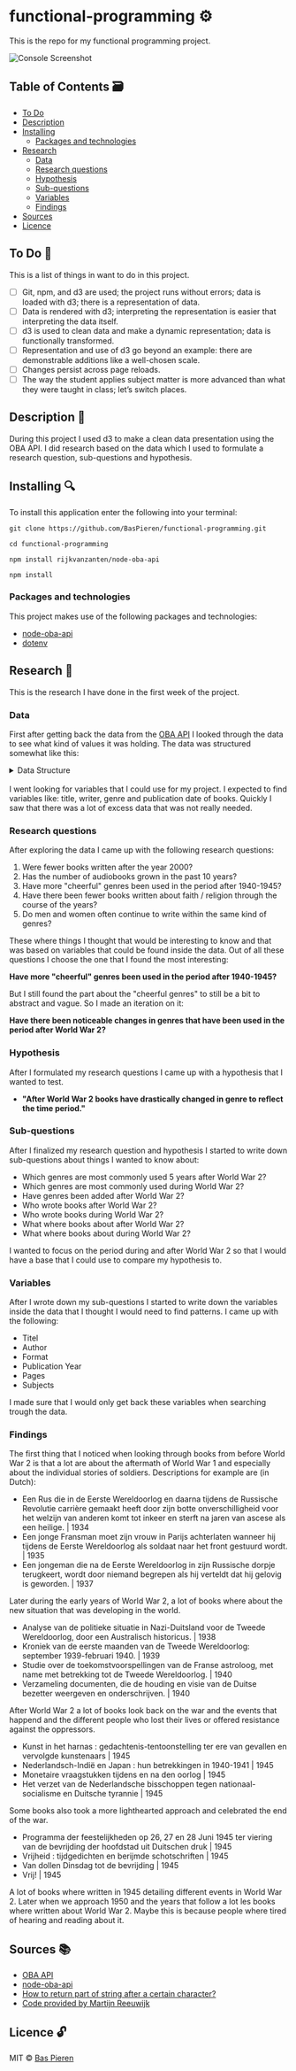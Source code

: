 # functional-programming ⚙️

This is the repo for my functional programming project.

![Console Screenshot](images/Console_Screenshot_Intro.png)

## Table of Contents 🗃
* [To Do](#to-do-)
* [Description](#description-)
* [Installing](#installing-)
  * [Packages and technologies](#packages-and-technologies)
* [Research](#research-)
  * [Data](#data)
  * [Research questions](#research-questions)
  * [Hypothesis](#hypothesis)
  * [Sub-questions](#sub-questions)
  * [Variables](#variables)
  * [Findings](#findings)
* [Sources](#sources-)
* [Licence](#licence-)

## To Do 📌
This is a list of things in want to do in this project.
- [ ] Git, npm, and d3 are used; the project runs without errors; data is loaded with d3; there is a representation of data.
- [ ] Data is rendered with d3; interpreting the representation is easier that interpreting the data itself.
- [ ] d3 is used to clean data and make a dynamic representation; data is functionally transformed.
- [ ] Representation and use of d3 go beyond an example: there are demonstrable additions like a well-chosen scale.
- [ ] Changes persist across page reloads.
- [ ] The way the student applies subject matter is more advanced than what they were taught in class; let’s switch places.

## Description 📝
During this project I used d3 to make a clean data presentation using the OBA API. I did research based on the data which I used to formulate a research question, sub-questions and hypothesis.

## Installing 🔍
To install this application enter the following into your terminal:
```
git clone https://github.com/BasPieren/functional-programming.git

cd functional-programming

npm install rijkvanzanten/node-oba-api

npm install
```

### Packages and technologies
This project makes use of the following packages and technologies:

* [node-oba-api](https://github.com/rijkvanzanten/node-oba-api)
* [dotenv](https://www.npmjs.com/package/dotenv)

## Research 📑
This is the research I have done in the first week of the project.

### Data
First after getting back the data from the [OBA API](https://zoeken.oba.nl/api/v1/) I looked through the data to see what kind of values it was holding. The data was structured somewhat like this:

<details><summary>Data Structure</summary>
<ul>
<li>id</li>
<li>frabl</li>
<li>detail-page</li>
<li>coverimages</li>
  <ul>
    <li>coverimage</li>
  </ul>
<li>titles</li>
  <ul>
  <li>title</li>
  <li>short-title</li>
  <li>other-title</li>
  </ul>
<li>authors</li>
  <ul>
  <li>main-author</li>
  <li>author</li>
  </ul>
<li>formats</li>
  <ul>
  <li>format</li>
  <li>identifiers</li>
  <li>isbn-id</li>
  <li>ppn-id</li>
  </ul>
<li>publication</li>
  <ul>
  <li>year</li>
  <li>publishers</li>
  </ul>
    <ul>
    <li>publisher</li>
    <li>edition</li>
    </ul>
<li>classification</li>
  <ul>
  <li>siso-code</li>
  </ul>
<li>languages</li>
  <ul>
  <li>language</li>
  </ul>
<li>subjects</li>
  <ul>
  <li>topical-subject</li>
  </ul>
<li>genres</li>
  <ul>
  <li>genre</li>
  </ul>
<li>description</li>
  <ul>
  <li>physical-description</li>
  </ul>
<li>summaries</li>
  <ul>
  <li>summary</li>
  </ul>
<li>notes</li>
  <ul>
  <li>note</li>
  </ul>
<li>target-audiences</li>
  <ul>
  <li>target-audience</li>
  <li>undup-info</li>
  </ul>
</ul>
</details>

<br>
I went looking for variables that I could use for my project. I expected to find variables like: title, writer, genre and publication date of books. Quickly I saw that there was a lot of excess data that was not really needed.

### Research questions
After exploring the data I came up with the following research questions:

1.	Were fewer books written after the year 2000?
2.	Has the number of audiobooks grown in the past 10 years?
3.	Have more "cheerful" genres been used in the period after 1940-1945?
4.	Have there been fewer books written about faith / religion through the course of the years?
5.	Do men and women often continue to write within the same kind of genres?

These where things I thought that would be interesting to know and that was based on variables that could be found inside the data. Out of all these questions I choose the one that I found the most interesting:

**Have more "cheerful" genres been used in the period after 1940-1945?**

But I still found the part about the "cheerful genres" to still be a bit to abstract and vague. So I made an iteration on it:

**Have there been noticeable changes in genres that have been used in the period after World War 2?**

### Hypothesis
After I formulated my research questions I came up with a hypothesis that I wanted to test.

- **"After World War 2 books have drastically changed in genre to reflect the time period."**

### Sub-questions
After I finalized my research question and hypothesis I started to write down sub-questions about things I wanted to know about:

- Which genres are most commonly used 5 years after World War 2?
- Which genres are most commonly used during World War 2?
- Have genres been added after World War 2?
- Who wrote books after World War 2?
- Who wrote books during World War 2?
- What where books about after World War 2?
- What where books about during World War 2?

I wanted to focus on the period during and after World War 2 so that I would have a base that I could use to compare my hypothesis to.

### Variables
After I wrote down my sub-questions I started to write down the variables inside the data that I thought I would need to find patterns. I came up with the following:

- Titel
- Author
- Format
- Publication Year
- Pages
- Subjects

I made sure that I would only get back these variables when searching trough the data.

### Findings
The first thing that I noticed when looking through books from before World War 2 is that a lot are about the aftermath of World War 1 and especially about the individual stories of soldiers. Descriptions for example are (in Dutch):

- Een Rus die in de Eerste Wereldoorlog en daarna tijdens de Russische Revolutie carrière gemaakt heeft door zijn botte onverschilligheid voor het welzijn van anderen komt tot inkeer en sterft na jaren van ascese als een heilige. | 1934
- Een jonge Fransman moet zijn vrouw in Parijs achterlaten wanneer hij tijdens de Eerste Wereldoorlog als soldaat naar het front gestuurd wordt. | 1935
- Een jongeman die na de Eerste Wereldoorlog in zijn Russische dorpje terugkeert, wordt door niemand begrepen als hij verteldt dat hij gelovig is geworden. | 1937

Later during the early years of World War 2, a lot of books where about the new situation that was developing in the world.

- Analyse van de politieke situatie in Nazi-Duitsland voor de Tweede Wereldoorlog, door een Australisch historicus. | 1938
- Kroniek van de eerste maanden van de Tweede Wereldoorlog: september 1939-februari 1940. | 1939
- Studie over de toekomstvoorspellingen van de Franse astroloog, met name met betrekking tot de Tweede Wereldoorlog. | 1940
- Verzameling documenten, die de houding en visie van de Duitse bezetter weergeven en onderschrijven. | 1940

After World War 2 a lot of books look back on the war and the events that happend and the different people who lost their lives or offered resistance against the oppressors.

- Kunst in het harnas : gedachtenis-tentoonstelling ter ere van gevallen en vervolgde kunstenaars | 1945
- Nederlandsch-Indië en Japan : hun betrekkingen in 1940-1941 | 1945
- Monetaire vraagstukken tijdens en na den oorlog | 1945
- Het verzet van de Nederlandsche bisschoppen tegen nationaal-socialisme en Duitsche tyrannie | 1945

Some books also took a more lighthearted approach and celebrated the end of the war.

- Programma der feestelijkheden op 26, 27 en 28 Juni 1945 ter viering van de bevrijding der hoofdstad uit Duitschen druk | 1945
- Vrijheid : tijdgedichten en berijmde schotschriften | 1945
- Van dollen Dinsdag tot de bevrijding | 1945
- Vrij! | 1945

A lot of books where written in 1945 detailing different events in World War 2. Later when we approach 1950 and the years that follow a lot les books where written about World War 2. Maybe this is because people where tired of hearing and reading about it.

## Sources 📚

* [OBA API](https://zoeken.oba.nl/api/v1/)
* [node-oba-api](https://github.com/rijkvanzanten/node-oba-api)
* [How to return part of string after a certain character?](https://stackoverflow.com/questions/16470113/how-to-return-part-of-string-after-a-certain-character)
* [Code provided by Martijn Reeuwijk](https://github.com/MartijnReeuwijk)

## Licence 🔓
MIT © [Bas Pieren](https://github.com/BasPieren)
